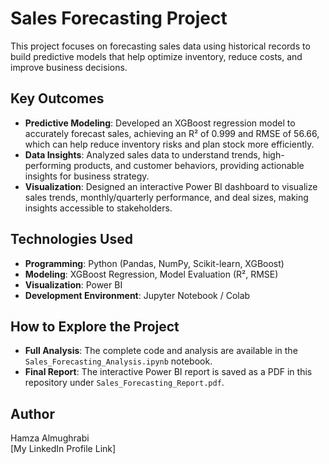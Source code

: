 # Sales Forecasting Project
This project focuses on forecasting sales data using historical records to build predictive models that help optimize inventory, reduce costs, and improve business decisions.

## Key Outcomes
- **Predictive Modeling**: Developed an XGBoost regression model to accurately forecast sales, achieving an R² of 0.999 and RMSE of 56.66, which can help reduce inventory risks and plan stock more efficiently.
- **Data Insights**: Analyzed sales data to understand trends, high-performing products, and customer behaviors, providing actionable insights for business strategy.
- **Visualization**: Designed an interactive Power BI dashboard to visualize sales trends, monthly/quarterly performance, and deal sizes, making insights accessible to stakeholders.

## Technologies Used
- **Programming**: Python (Pandas, NumPy, Scikit-learn, XGBoost)
- **Modeling**: XGBoost Regression, Model Evaluation (R², RMSE)
- **Visualization**: Power BI
- **Development Environment**: Jupyter Notebook / Colab

## How to Explore the Project
- **Full Analysis**: The complete code and analysis are available in the `Sales_Forecasting_Analysis.ipynb` notebook.
- **Final Report**: The interactive Power BI report is saved as a PDF in this repository under `Sales_Forecasting_Report.pdf`.

## Author
Hamza Almughrabi  
[My LinkedIn Profile Link]
